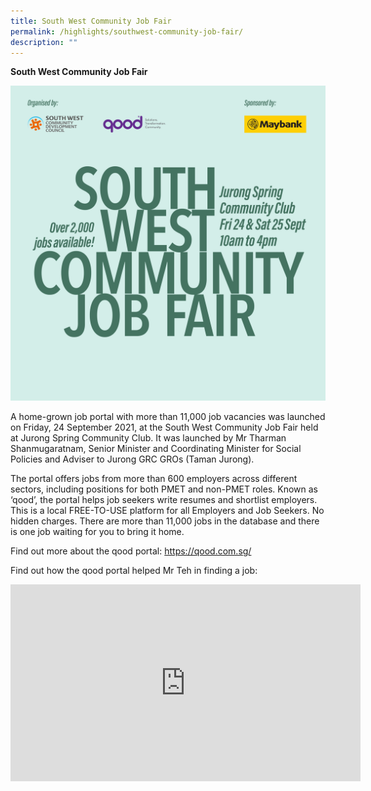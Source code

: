 ```yaml
---
title: South West Community Job Fair
permalink: /highlights/southwest-community-job-fair/
description: ""
---
```


**South West Community Job Fair**

![Job  Fair](/images/Highlights/CommJobFair%20hr.jpg)

A home-grown job portal with more than 11,000 job vacancies was launched on Friday, 24 September 2021, at the South West Community Job Fair held at Jurong Spring Community Club. It was launched by Mr Tharman Shanmugaratnam, Senior Minister and Coordinating Minister for Social Policies and Adviser to Jurong GRC GROs (Taman Jurong).

The portal offers jobs from more than 600 employers across different sectors, including positions for both PMET and non-PMET roles. Known as ‘qood’, the portal helps job seekers write resumes and shortlist employers. This is a local FREE-TO-USE platform for all Employers and Job Seekers. No hidden charges. There are more than 11,000 jobs in the database and there is one job waiting for you to bring it home.

Find out more about the qood portal: https://qood.com.sg/

Find out how the qood portal helped Mr Teh in finding a job: 

<iframe width="560" height="315" src="https://www.youtube.com/embed/tuvQMkpJdus" title="YouTube video player" frameborder="0" allow="accelerometer; autoplay; clipboard-write; encrypted-media; gyroscope; picture-in-picture" allowfullscreen></iframe>